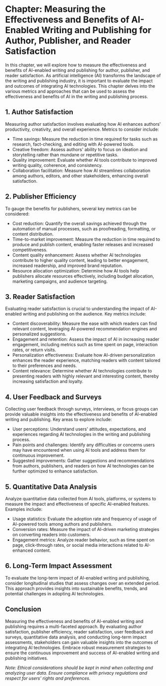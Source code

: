 Chapter: Measuring the Effectiveness and Benefits of AI-Enabled Writing and Publishing for Author, Publisher, and Reader Satisfaction
=====================================================================================================================================

In this chapter, we will explore how to measure the effectiveness and benefits of AI-enabled writing and publishing for author, publisher, and reader satisfaction. As artificial intelligence (AI) transforms the landscape of the writing and publishing industry, it is important to evaluate the impact and outcomes of integrating AI technologies. This chapter delves into the various metrics and approaches that can be used to assess the effectiveness and benefits of AI in the writing and publishing process.

**1. Author Satisfaction**
--------------------------

Measuring author satisfaction involves evaluating how AI enhances authors' productivity, creativity, and overall experience. Metrics to consider include:

* Time savings: Measure the reduction in time required for tasks such as research, fact-checking, and editing with AI-powered tools.
* Creative freedom: Assess authors' ability to focus on ideation and storytelling rather than mundane or repetitive tasks.
* Quality improvement: Evaluate whether AI tools contribute to improved writing quality, coherence, and consistency.
* Collaboration facilitation: Measure how AI streamlines collaboration among authors, editors, and other stakeholders, enhancing overall satisfaction.

**2. Publisher Efficiency**
---------------------------

To gauge the benefits for publishers, several key metrics can be considered:

* Cost reduction: Quantify the overall savings achieved through the automation of manual processes, such as proofreading, formatting, or content distribution.
* Time-to-market improvement: Measure the reduction in time required to produce and publish content, enabling faster releases and increased competitiveness.
* Content quality enhancement: Assess whether AI technologies contribute to higher quality content, leading to better engagement, increased readership, and improved brand reputation.
* Resource allocation optimization: Determine how AI tools help publishers allocate resources effectively, including budget allocation, marketing campaigns, and audience targeting.

**3. Reader Satisfaction**
--------------------------

Evaluating reader satisfaction is crucial to understanding the impact of AI-enabled writing and publishing on the audience. Key metrics include:

* Content discoverability: Measure the ease with which readers can find relevant content, leveraging AI-powered recommendation engines and personalized suggestions.
* Engagement and retention: Assess the impact of AI in increasing reader engagement, including metrics such as time spent on page, interaction rates, or return visits.
* Personalization effectiveness: Evaluate how AI-driven personalization enhances the reader experience, matching readers with content tailored to their preferences and needs.
* Content relevance: Determine whether AI technologies contribute to presenting readers with highly relevant and interesting content, thereby increasing satisfaction and loyalty.

**4. User Feedback and Surveys**
--------------------------------

Collecting user feedback through surveys, interviews, or focus groups can provide valuable insights into the effectiveness and benefits of AI-enabled writing and publishing. Key areas to explore include:

* User perceptions: Understand users' attitudes, expectations, and experiences regarding AI technologies in the writing and publishing process.
* Pain points and challenges: Identify any difficulties or concerns users may have encountered when using AI tools and address them for continuous improvement.
* Suggested improvements: Gather suggestions and recommendations from authors, publishers, and readers on how AI technologies can be further optimized to enhance satisfaction.

**5. Quantitative Data Analysis**
---------------------------------

Analyze quantitative data collected from AI tools, platforms, or systems to measure the impact and effectiveness of specific AI-enabled features. Examples include:

* Usage statistics: Evaluate the adoption rate and frequency of usage of AI-powered tools among authors and publishers.
* Conversion rates: Measure the impact of AI-driven marketing strategies on converting readers into customers.
* Engagement metrics: Analyze reader behavior, such as time spent on page, click-through rates, or social media interactions related to AI-enhanced content.

**6. Long-Term Impact Assessment**
----------------------------------

To evaluate the long-term impact of AI-enabled writing and publishing, consider longitudinal studies that assess changes over an extended period. This approach provides insights into sustainable benefits, trends, and potential challenges in adopting AI technologies.

**Conclusion**
--------------

Measuring the effectiveness and benefits of AI-enabled writing and publishing requires a multi-faceted approach. By evaluating author satisfaction, publisher efficiency, reader satisfaction, user feedback and surveys, quantitative data analysis, and conducting long-term impact assessments, stakeholders can gain valuable insights into the outcomes of integrating AI technologies. Embrace robust measurement strategies to ensure the continuous improvement and success of AI-enabled writing and publishing initiatives.

*Note: Ethical considerations should be kept in mind when collecting and analyzing user data. Ensure compliance with privacy regulations and respect for users' rights and preferences.*
